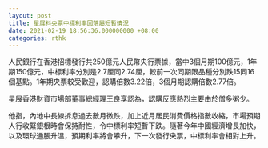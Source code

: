 ```yaml
---
layout: post
title: 星展料央票中標利率回落屬短暫情況
date: 2021-02-19 18:56:36.000000000 +08:00
categories: rthk
---
```


人民銀行在香港招標發行共250億元人民幣央行票據，當中3個月期100億元，1年期150億元，中標利率分別是2.7厘同2.74厘，較前一次同期限品種分別跌15同16個基點。1年期央票較受歡迎，認購倍數3.22倍，3個月期認購倍數2.77倍。

星展香港財資市場部董事總經理王良享認為，認購反應熱烈主要由於僧多粥少。

他指，內地中長線拆息過去數月微跌，加上近月居民消費價格指數收縮，市場預期人行收緊銀根時會保持耐性，令中標利率短暫下跌。隨著今年中國經濟增長加快，以及環球通脹升溫，預期利率將會攀升，下一次發行央票，中標利率會相對上升。
